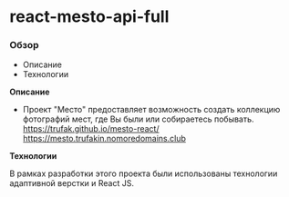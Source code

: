 # react-mesto-api-full
### Обзор

* Описание
* Технологии

**Описание**

* Проект "Место" предоставляет возможность создать коллекцию фотографий мест, где Вы были или собираетесь побывать.
https://trufak.github.io/mesto-react/
https://mesto.trufakin.nomoredomains.club

**Технологии**

В рамках разработки этого проекта были использованы технологии адаптивной верстки и React JS.


